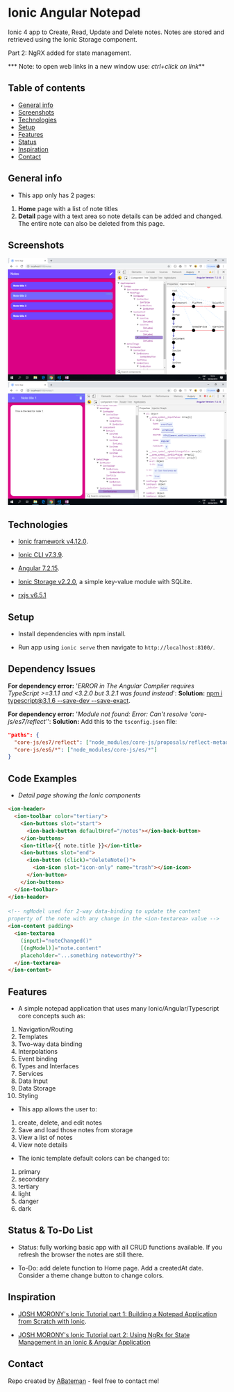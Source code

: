 # Ionic Angular Notepad

Ionic 4 app to Create, Read, Update and Delete notes. Notes are stored and retrieved using the Ionic Storage component.

Part 2: NgRX added for state management.

*** Note: to open web links in a new window use: _ctrl+click on link_**

## Table of contents

* [General info](#general-info)
* [Screenshots](#screenshots)
* [Technologies](#technologies)
* [Setup](#setup)
* [Features](#features)
* [Status](#status)
* [Inspiration](#inspiration)
* [Contact](#contact)

## General info

* This app only has 2 pages:

1. **Home** page with a list of note titles
2. **Detail** page with a text area so note details can be added and changed. The entire note can also be deleted from this page.

## Screenshots

![Example screenshot](./img/notes-page.png)
![Example screenshot](./img/note-text.png)

## Technologies

* [Ionic framework v4.12.0](https://ionicframework.com/docs).

* [Ionic CLI v7.3.9](https://ionicframework.com/docs).

* [Angular 7.2.15](https://angular.io/).

* [Ionic Storage v2.2.0](https://www.npmjs.com/package/@ionic/storage), a simple key-value module with SQLite.

* [rxjs v6.5.1](https://rxjs-dev.firebaseapp.com/)

## Setup

* Install dependencies with npm install.

* Run app using `ionic serve` then navigate to `http://localhost:8100/`.

## Dependency Issues

**For dependency error:** '_ERROR in The Angular Compiler requires TypeScript >=3.1.1 and <3.2.0 but 3.2.1 was found instead_':
**Solution:** [npm i typescript@3.1.6 --save-dev --save-exact](https://stackoverflow.com/questions/53578372/error-in-the-angular-compiler-requires-typescript-3-1-1-and-3-2-0-but-3-2-1-w).

**For dependency error:** '_Module not found: Error: Can't resolve 'core-js/es7/reflect'_':
**Solution:** Add this to the `tsconfig.json` file:

```json
"paths": {
  "core-js/es7/reflect": ["node_modules/core-js/proposals/reflect-metadata"],
  "core-js/es6/*": ["node_modules/core-js/es/*"]
}

```

## Code Examples

* _Detail page showing the Ionic components_

```html
<ion-header>
  <ion-toolbar color="tertiary">
    <ion-buttons slot="start">
      <ion-back-button defaultHref="/notes"></ion-back-button>
    </ion-buttons>
    <ion-title>{{ note.title }}</ion-title>
    <ion-buttons slot="end">
      <ion-button (click)="deleteNote()">
        <ion-icon slot="icon-only" name="trash"></ion-icon>
      </ion-button>
    </ion-buttons>
  </ion-toolbar>
</ion-header>

<!-- ngModel used for 2-way data-binding to update the content 
property of the note with any change in the <ion-textarea> value -->
<ion-content padding>
  <ion-textarea
    (input)="noteChanged()"
    [(ngModel)]="note.content"
    placeholder="...something noteworthy?">
  </ion-textarea>
</ion-content>
```

## Features

* A simple notepad application that uses many Ionic/Angular/Typescript core concepts such as:

1. Navigation/Routing
2. Templates
3. Two-way data binding
4. Interpolations
5. Event binding
6. Types and Interfaces
7. Services
8. Data Input
9. Data Storage
10. Styling

* This app allows the user to:

1. create, delete, and edit notes
2. Save and load those notes from storage
3. View a list of notes
4. View note details

* The ionic template default colors can be changed to:

1. primary
2. secondary
3. tertiary
4. light
5. danger
6. dark

## Status & To-Do List

* Status: fully working basic app with all CRUD functions available. If you refresh the browser the notes are still there.

* To-Do: add delete function to Home page. Add a createdAt date. Consider a theme change button to change colors.

## Inspiration

* [JOSH MORONY's Ionic Tutorial part 1: Building a Notepad Application from Scratch with Ionic](https://www.joshmorony.com/building-a-notepad-application-from-scratch-with-ionic/).

* [JOSH MORONY's Ionic Tutorial part 2: Using NgRx for State Management in an Ionic & Angular Application](https://www.joshmorony.com/using-ngrx-for-state-management-in-an-ionic-angular-application/)

## Contact

Repo created by [ABateman](https://www.andrewbateman.org) - feel free to contact me!
